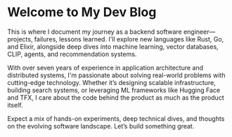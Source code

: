# Welcome to My Dev Blog  

This is where I document my journey as a backend software engineer—projects, failures, lessons learned. I'll explore new languages like Rust, Go, and Elixir, alongside deep dives into machine learning, vector databases, CLIP, agents, and recommendation systems.  

With over seven years of experience in application architecture and distributed systems, I'm passionate about solving real-world problems with cutting-edge technology. Whether it’s designing scalable infrastructure, building search systems, or leveraging ML frameworks like Hugging Face and TFX, I care about the code behind the product as much as the product itself.  

Expect a mix of hands-on experiments, deep technical dives, and thoughts on the evolving software landscape. Let’s build something great.  
